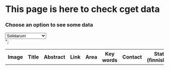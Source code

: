 <html>
<head>
<meta charset="utf-8"/>
<script src="script_data_extended.js"></script>
<link rel="stylesheet" href="style.css" />
	<title>CGET data page</title>
</head>
<body>
	<h1>This page is here to check cget data</h1>
	<h3>Choose an option to see some data</h3>
	<select onchange="init(this.options[this.selectedIndex].value);" 
			onload="init(this.options[0].value);">
		<!--<option value="veolia">Veolia</option>-->
		<option value="solidarum">Solidarum</option>
		<!--<option value="vinci">Vinci</option>-->
		<!--<option value="carasso">Carasso</option>-->
		<!--<option value="apriles">Apriles</option>-->
		<option value="bretagne">Bretagne Creative</option>
		<!--<option value="unccas">Unccas</option>-->
		<option value="reseaurural">Reseau rural</option>
		<option value="avise">Avise</option>
	</select>
	<div id="data"></div>
	<table>	
		<tr>
	    	<th>Image</th>
		    <th>Title</th>
		    <th>Abstract</th>
		    <th>Link</th>
		    <th>Area</th>
		    <th>Key words</th> 
		    <th>Contact</th>
		    <th>State (finnished)</th>"; 
		    <th>Project holder</th>
		    <th>Partner</th> 
		    <th>Economic model</th>
		    <th>Video</th>
		</tr>
	</table>
</body>
</html>